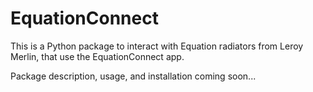 # EquationConnect
This is a Python package to interact with Equation radiators from Leroy Merlin, that use the EquationConnect app.

Package description, usage, and installation coming soon...
